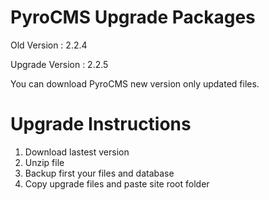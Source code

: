 PyroCMS Upgrade Packages
========================

Old Version      : 2.2.4

Upgrade Version  : 2.2.5

You can download PyroCMS new version only updated files.


Upgrade Instructions
========================

1. Download lastest version
2. Unzip file
3. Backup first your files and database
4. Copy upgrade files and paste site root folder
